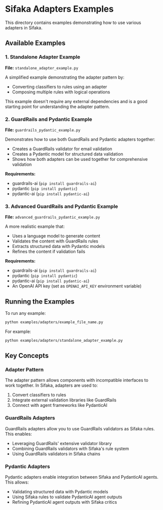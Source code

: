 # Sifaka Adapters Examples

This directory contains examples demonstrating how to use various adapters in Sifaka.

## Available Examples

### 1. Standalone Adapter Example

**File:** `standalone_adapter_example.py`

A simplified example demonstrating the adapter pattern by:
- Converting classifiers to rules using an adapter
- Composing multiple rules with logical operations

This example doesn't require any external dependencies and is a good starting point for understanding the adapter pattern.

### 2. GuardRails and Pydantic Example

**File:** `guardrails_pydantic_example.py`

Demonstrates how to use both GuardRails and Pydantic adapters together:
- Creates a GuardRails validator for email validation
- Creates a Pydantic model for structured data validation
- Shows how both adapters can be used together for comprehensive validation

**Requirements:**
- guardrails-ai (`pip install guardrails-ai`)
- pydantic (`pip install pydantic`)
- pydantic-ai (`pip install pydantic-ai`)

### 3. Advanced GuardRails and Pydantic Example

**File:** `advanced_guardrails_pydantic_example.py`

A more realistic example that:
- Uses a language model to generate content
- Validates the content with GuardRails rules
- Extracts structured data with Pydantic models
- Refines the content if validation fails

**Requirements:**
- guardrails-ai (`pip install guardrails-ai`)
- pydantic (`pip install pydantic`)
- pydantic-ai (`pip install pydantic-ai`)
- An OpenAI API key (set as `OPENAI_API_KEY` environment variable)

## Running the Examples

To run any example:

```bash
python examples/adapters/example_file_name.py
```

For example:

```bash
python examples/adapters/standalone_adapter_example.py
```

## Key Concepts

### Adapter Pattern

The adapter pattern allows components with incompatible interfaces to work together. In Sifaka, adapters are used to:

1. Convert classifiers to rules
2. Integrate external validation libraries like GuardRails
3. Connect with agent frameworks like PydanticAI

### GuardRails Adapters

GuardRails adapters allow you to use GuardRails validators as Sifaka rules. This enables:
- Leveraging GuardRails' extensive validator library
- Combining GuardRails validators with Sifaka's rule system
- Using GuardRails validators in Sifaka chains

### Pydantic Adapters

Pydantic adapters enable integration between Sifaka and PydanticAI agents. This allows:
- Validating structured data with Pydantic models
- Using Sifaka rules to validate PydanticAI agent outputs
- Refining PydanticAI agent outputs with Sifaka critics
